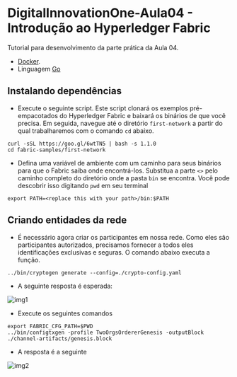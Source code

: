 # DigitalInnovationOne-Aula04 - Introdução ao Hyperledger Fabric

Tutorial para desenvolvimento da parte prática da Aula 04.

* [Docker](https://docs.docker.com/get-docker/).
* Linguagem [Go](https://golang.org/)

## Instalando dependências

* Execute o seguinte script. Este script clonará os exemplos pré-empacotados do Hyperledger Fabric e baixará os binários de que você precisa. 
Em seguida, navegue até o diretório ```first-network``` a partir do qual trabalharemos com o comando ```cd``` abaixo.

```curl -sSL https://goo.gl/6wtTN5 | bash -s 1.1.0```  
```cd fabric-samples/first-network```


* Defina uma variável de ambiente com um caminho para seus binários para que o Fabric saiba onde encontrá-los. 
Substitua a parte ```<>``` pelo caminho completo do diretório onde a pasta ```bin``` se encontra. 
Você pode descobrir isso digitando ```pwd``` em seu terminal

```export PATH=<replace this with your path>/bin:$PATH```

## Criando entidades da rede

* É necessário agora criar os participantes em nossa rede. Como eles são participantes autorizados, precisamos fornecer a todos eles identificações exclusivas e seguras. O comando abaixo
executa a função.

```../bin/cryptogen generate --config=./crypto-config.yaml```

* A seguinte resposta é esperada:


 ![img1](https://miro.medium.com/max/223/1*-fWIivkBt1PNJmf6LWvPZg.png)

* Execute os seguintes comandos

```export FABRIC_CFG_PATH=$PWD```   
```../bin/configtxgen -profile TwoOrgsOrdererGenesis -outputBlock ./channel-artifacts/genesis.block```

* A resposta é a seguinte

 ![img2](https://miro.medium.com/max/700/1*tjrs6d06rszMWm0kybM-EQ.png)





